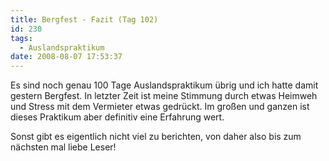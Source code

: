 ```yaml
---
title: Bergfest - Fazit (Tag 102)
id: 230
tags:
  - Auslandspraktikum
date: 2008-08-07 17:53:37
---
```


Es sind noch genau 100 Tage Auslandspraktikum übrig und ich hatte damit gestern Bergfest. In letzter Zeit ist meine Stimmung durch etwas Heimweh und Stress mit dem Vermieter etwas gedrückt. Im großen und ganzen ist dieses Praktikum aber definitiv eine Erfahrung wert.

Sonst gibt es eigentlich nicht viel zu berichten, von daher also bis zum nächsten mal liebe Leser!